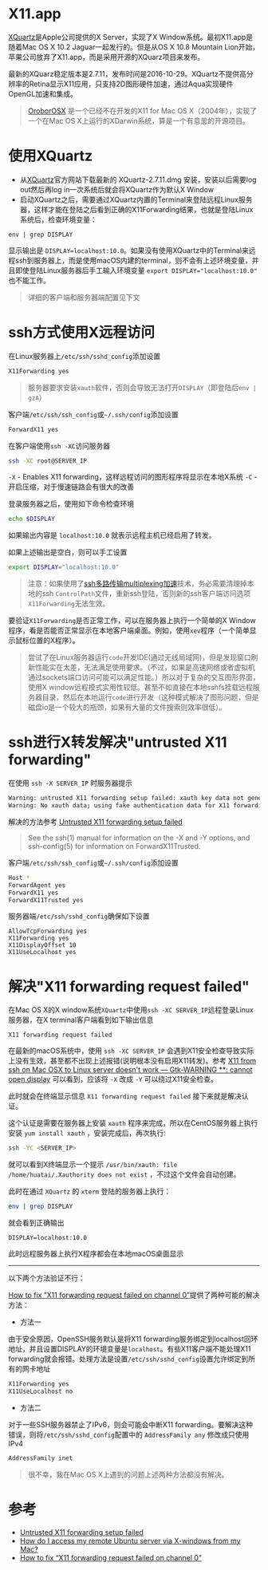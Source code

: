 # X11.app

[XQuartz](https://en.wikipedia.org/wiki/XQuartz)是Apple公司提供的X Server，实现了X Window系统。最初X11.app是随着Mac OS X 10.2 Jaguar一起发行的。但是从OS X 10.8 Mountain Lion开始，苹果公司放弃了X11.app，而是采用开源的XQuarz项目来发布。

最新的XQuarz稳定版本是2.7.11，发布时间是2016-10-29。XQuartz不提供高分辨率的Retina显示X11应用，只支持2D图形硬件加速，通过Aqua实现硬件OpenGL加速和集成。

> [OroborOSX](http://oroborosx.sourceforge.net/) 是一个已经不在开发的X11 for Mac OS X（2004年），实现了一个在Mac OS X上运行的XDarwin系统，算是一个有意思的开源项目。

# 使用XQuartz

* 从[XQuartz](https://www.xquartz.org)官方网站下载最新的 XQuartz-2.7.11.dmg 安装，安装以后需要log out然后再log in一次系统后就会将XQuartz作为默认X Window
* 启动XQuartz之后，需要通过XQuartz内置的Terminal来登陆远程Linux服务器，这样才能在登陆之后看到正确的X11Forwarding结果，也就是登陆Linux系统后，检查环境变量：

```
env | grep DISPLAY
```

显示输出是 `DISPLAY=localhost:10.0`。如果没有使用XQuartz中的Terminal来远程ssh到服务器上，而是使用macOS内建的terminal，则不会有上述环境变量，并且即使登陆Linux服务器后手工输入环境变量 `export DISPLAY="localhost:10.0"` 也不能工作。

> 详细的客户端和服务器端配置见下文

# ssh方式使用X远程访问

在Linux服务器上`/etc/ssh/sshd_config`添加设置

```bash
X11Forwarding yes
```

> 服务器要求安装`xauth`软件，否则会导致无法打开`DISPLAY`（即登陆后`env | gzA`）

客户端`/etc/ssh/ssh_config`或`~/.ssh/config`添加设置

```bash
ForwardX11 yes
```

在客户端使用`ssh -XC`访问服务器

```bash
ssh -XC root@SERVER_IP
```

`-X` - Enables X11 forwarding，这样远程访问的图形程序将显示在本地X系统
`-C` - 开启压缩，对于慢速链路会有很大的改善

登录服务器之后，使用如下命令检查环境

```bash
echo $DISPLAY
```

如果输出内容是 `localhost:10.0` 就表示远程主机已经启用了转发。

如果上述输出是空白，则可以手工设置

```bash
export DISPLAY="localhost:10.0"
```

> 注意：如果使用了[ssh多路传输multiplexing加速](../../../service/ssh/multiplexing)技术，务必需要清理掉本地的ssh `ControlPath`文件，重新ssh登陆，否则新的ssh客户端访问选项`X11Forwarding`无法生效。

要验证`X11Forwarding`是否正常工作，可以在服务器上执行一个简单的X Window程序，看是否能否正常显示在本地客户端桌面。例如，使用`xev`程序（一个简单显示鼠标位置的X程序）。

> 尝试了在Linux服务器运行`code`开发IDE(通过无线局域网)，但是发现窗口刷新性能实在太差，无法满足使用要求。（不过，如果是高速网络或者虚拟机通过sockets端口访问可能可以满足性能。）所以对于复杂的交互图形界面，使用X window远程模式实用性较低。甚至不如直接在本地sshfs挂载远程服务器目录，然后在本地运行`code`进行开发（这种模式解决了图形问题，但是磁盘io是一个较大的瓶颈，如果有大量的文件搜索则效率很低）。

# ssh进行X转发解决"untrusted X11 forwarding"

在使用 `ssh -X SERVER_IP` 时服务器提示

```bash
Warning: untrusted X11 forwarding setup failed: xauth key data not generated
Warning: No xauth data; using fake authentication data for X11 forwarding.
```

解决的方法参考 [Untrusted X11 forwarding setup failed](http://www.pubbs.net/freebsd/200906/32809/)

> See the ssh(1) manual for information on the -X and -Y options, and ssh-config(5) for information on ForwardX11Trusted.

客户端`/etc/ssh/ssh_config`或`~/.ssh/config`添加设置

```bash
Host *
ForwardAgent yes
ForwardX11 yes
ForwardX11Trusted yes
```

服务器端`/etc/ssh/sshd_config`确保如下设置

```
AllowTcpForwarding yes
X11Forwarding yes
X11DisplayOffset 10
X11UseLocalhost yes
```

# 解决"X11 forwarding request failed"

在Mac OS X的X window系统`XQuartz`中使用`ssh -XC SERVER_IP`远程登录Linux服务器，在X terminal客户端看到如下输出信息

```
X11 forwarding request failed
```

在最新的macOS系统中，使用 `ssh -XC SERVER_IP` 会遇到X11安全检查导致实际上没有生效，甚至都不出现上述报错(说明根本没有启用X11转发)。参考 [X11 from ssh on Mac OSX to Linux server doesn't work — Gtk-WARNING **: cannot open display](https://serverfault.com/questions/137090/x11-from-ssh-on-mac-osx-to-linux-server-doesnt-work-gtk-warning-cannot) 可以看到，应该将 `-X` 改成 `-Y` 可以绕过X11安全检查。

此时就会在终端显示信息 `X11 forwarding request failed` 接下来就是解决认证。

这个认证是需要在服务器上安装 `xauth` 程序来完成，所以在CentOS服务器上执行安装 `yum install xauth` ，安装完成后，再次执行:

```bash
ssh -YC <SERVER_IP>
```

就可以看到X终端显示一个提示 `/usr/bin/xauth: file /home/huatai/.Xauthority does not exist` ，不过这个文件会自动创建。

此时在通过 `XQuartz` 的 `xterm` 登陆的服务器上执行：

```bash
env | grep DISPLAY
```

就会看到正确输出

```
DISPLAY=localhost:10.0
```

此时远程服务器上执行X程序都会在本地macOS桌面显示

----
以下两个方法验证不行：

[How to fix “X11 forwarding request failed on channel 0”](http://ask.xmodulo.com/fix-broken-x11-forwarding-ssh.html)提供了两种可能的解决方法：

* 方法一

由于安全原因，OpenSSH服务默认是将X11 forwarding服务绑定到localhost回环地址，并且设置DISPLAY的环境变量是`localhost`。有些X11客户端不能处理X11 forwarding就会报错。处理方法是设置`/etc/ssh/sshd_config`设置允许绑定到所有的网卡地址

```bash
X11Forwarding yes
X11UseLocalhost no
```

* 方法二

对于一些SSH服务器禁止了IPv6，则会可能会中断X11 forwarding。要解决这种错误，则将`/etc/ssh/sshd_config`配置中的 `AddressFamily any` 修改成只使用IPv4

```bash
AddressFamily inet
```

> 很不幸，我在Mac OS X上遇到的问题上述两种方法都没有解决。

# 参考

* [Untrusted X11 forwarding setup failed](http://www.pubbs.net/freebsd/200906/32809/)
* [How do I access my remote Ubuntu server via X-windows from my Mac?](http://askubuntu.com/questions/163155/how-do-i-access-my-remote-ubuntu-server-via-x-windows-from-my-mac)
* [How to fix “X11 forwarding request failed on channel 0”](http://ask.xmodulo.com/fix-broken-x11-forwarding-ssh.html)